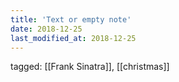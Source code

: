 ```yaml
---
title: 'Text or empty note'
date: 2018-12-25
last_modified_at: 2018-12-25
---
```

tagged: [[Frank Sinatra]], [[christmas]]
<iframe frameborder="0" height="1" id="ga_target" scrolling="no" style="background-color:transparent; overflow:hidden; position:absolute; top:0; left:0; z-index:9999;" width="1"></iframe>